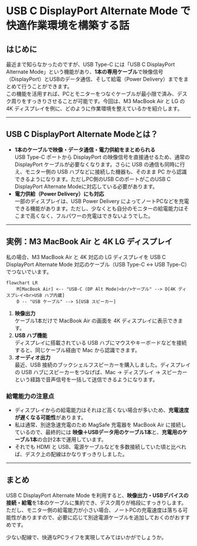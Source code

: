 # USB C DisplayPort Alternate Mode で快適作業環境を構築する話

## はじめに
最近まで知らなかったのですが、USB Type-C には「USB C DisplayPort Alternate Mode」という機能があり、**1本の専用ケーブル**で映像信号（DisplayPort）とUSBのデータ通信、そして給電（Power Delivery）までをまとめて行うことができます。  
この機能を活用すれば、PCとモニターをつなぐケーブルが最小限で済み、デスク周りをすっきりさせることが可能です。今回は、M3 MacBook Air と LG の 4K ディスプレイを例に、どのように作業環境を整えているかを紹介します。

---

## USB C DisplayPort Alternate Modeとは？
- **1本のケーブルで映像・データ通信・電力供給をまとめられる**  
  USB Type-C ポートから DisplayPort の映像信号を直接通せるため、通常の DisplayPort ケーブルが必要なくなります。さらに USB の通信も同時に行え、モニター側の USB ハブなどに接続した機器も、そのまま PC から認識できるようになります。ただしPC側のUSB CのポートがこのUSB C DisplayPort Alternate Modeに対応している必要があります。  
- **電力供給（Power Delivery）にも対応**  
  一部のディスプレイは、USB Power Delivery によってノートPCなどを充電できる機能があります。ただし、少なくとも自分のモニターの給電能力はそこまで高くなく、フルパワーの充電はできないようでした。

---

## 実例：M3 MacBook Air と 4K LG ディスプレイ
私の場合、M3 MacBook Air と 4K 対応の LG ディスプレイを USB C DisplayPort Alternate Mode 対応のケーブル（USB Type-C ↔ USB Type-C）でつないでいます。

```mermaid
flowchart LR
    M[MacBook Air] <-- "USB-C (DP Alt Mode)<br/>ケーブル" --> D[4K ディスプレイ<br>USB ハブ内蔵]
    D -- "USB ケーブル" --> S[USB スピーカー]
```

1. **映像出力**  
   ケーブル1本だけで MacBook Air の画面を 4K ディスプレイに表示できます。
2. **USB ハブ機能**  
   ディスプレイに搭載されている USB ハブにマウスやキーボードなどを接続すると、同じケーブル経由で Mac から認識できます。
3. **オーディオ出力**  
   最近、USB 接続のブックシェルフスピーカーを購入しました。ディスプレイの USB ハブにスピーカーをつなげば、Mac → ディスプレイ → スピーカーという経路で音声信号を一括して送信できるようになります。

### 給電能力の注意点
- ディスプレイからの給電能力はそれほど高くない場合が多いため、**充電速度が遅くなる可能性**があります。  
- 私は通常、別途急速充電のため MagSafe 充電器を MacBook Air に接続しているので、最終的には **映像＋USBデータ用のケーブル1本**と、**充電用のケーブル1本**の合計2本で運用しています。  
- それでも HDMI と USB、電源ケーブルなどを多数接続していた頃と比べれば、デスク上の配線はかなりすっきりしました。


---

## まとめ
USB C DisplayPort Alternate Mode を利用すると、**映像出力・USBデバイスの接続・給電**を1本のケーブルに集約でき、デスク周りが格段にすっきりします。ただし、モニター側の給電能力が小さい場合、ノートPCの充電速度は落ちる可能性がありますので、必要に応じて別途電源ケーブルを追加しておくのがおすすめです。
  
少ない配線で、快適なPCライフを実現してみてはいかがでしょうか。  
